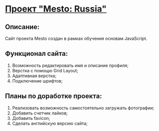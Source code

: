 # [Проект "Mesto: Russia"](https://pavelolos.github.io/mesto/)

## Описание:
Сайт проекта Mesto создан в рамках обучения основам JavaScript.

## Функционал сайта:
1. Возможность редактировать имя и описание профиля;
2. Верстка с помощю Grid Layout;
2. Адаптивная верстка;
3. Подключение шрифтов;

## Планы по доработке проекта:
1. Реализовать возможность самостоятельно загружать фотографии;
2. Добавить счетчик лайков;
3. Добавить favicon;
4. Сделать английскую версию сайта; 
